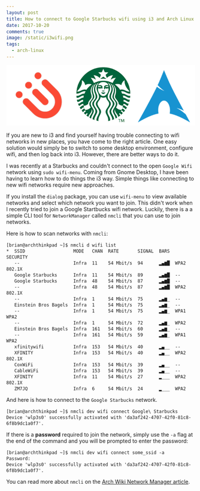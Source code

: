 ```yaml
---
layout: post
title: How to connect to Google Starbucks wifi using i3 and Arch Linux
date: 2017-10-20
comments: true
image: /static/i3wifi.png
tags:
  - arch-linux
---
```


![png](/static/i3wifi.png)

If you are new to i3 and find yourself having trouble connecting to wifi networks in new places, you have come to the right article. One easy solution would simply be to switch to some desktop environment, configure wifi, and then log back into i3. However, there are better ways to do it.

I was recently at a Starbucks and couldn't connect to the open `Google Wifi` network using `sudo wifi-menu`. Coming from Gnome Desktop, I have been having to learn how to do things the i3 way. Simple things like connecting to new wifi networks require new approaches.

If you install the `dialog` package, you can use `wifi-menu` to view available networks and select which network you want to join. This didn't work when I recently tried to join a Google Startbucks wifi network. Luckily, there is a a simple CLI tool for `NetworkManager` called `nmcli` that you can use to join networks.

Here is how to scan networks with `nmcli`:

```terminal
[brian@archthinkpad ~]$ nmcli d wifi list
*  SSID                  MODE   CHAN  RATE       SIGNAL  BARS  SECURITY
   --                    Infra  11    54 Mbit/s  94      ▂▄▆█  WPA2 802.1X
   Google Starbucks      Infra  11    54 Mbit/s  89      ▂▄▆█  --
   Google Starbucks      Infra  48    54 Mbit/s  87      ▂▄▆█  --
   --                    Infra  48    54 Mbit/s  87      ▂▄▆█  WPA2 802.1X
   --                    Infra  1     54 Mbit/s  75      ▂▄▆_  --
   Einstein Bros Bagels  Infra  1     54 Mbit/s  75      ▂▄▆_  --
   --                    Infra  1     54 Mbit/s  75      ▂▄▆_  WPA1 WPA2
   --                    Infra  1     54 Mbit/s  72      ▂▄▆_  WPA2
   Einstein Bros Bagels  Infra  161   54 Mbit/s  60      ▂▄▆_  --
   --                    Infra  161   54 Mbit/s  59      ▂▄▆_  WPA1 WPA2
   xfinitywifi           Infra  153   54 Mbit/s  40      ▂▄__  --
   XFINITY               Infra  153   54 Mbit/s  40      ▂▄__  WPA2 802.1X
   CoxWiFi               Infra  153   54 Mbit/s  39      ▂▄__  --
   CableWiFi             Infra  153   54 Mbit/s  39      ▂▄__  --
   XFINITY               Infra  11    54 Mbit/s  27      ▂___  WPA2 802.1X
   ZM7JQ                 Infra  6     54 Mbit/s  24      ▂___  WPA2
```

And here is how to connect to the `Google Starbucks` network.

```terminal
[brian@archthinkpad ~]$ nmcli dev wifi connect Google\ Starbucks
Device 'wlp3s0' successfully activated with 'da3af242-4707-42f0-81c8-6f8b9dc1a0f7'.
```

If there is a **password** required to join the network, simply use the `-a` flag at the end of the command and you will be prompted to enter the password:

```terminal
[brian@archthinkpad ~]$ nmcli dev wifi connect some_ssid -a
Password:
Device 'wlp3s0' successfully activated with 'da3af242-4707-42f0-81c8-6f8b9dc1a0f7'.
```

You can read more about `nmcli` on the [Arch Wiki Network Manager article](https://wiki.archlinux.org/index.php/NetworkManager).

